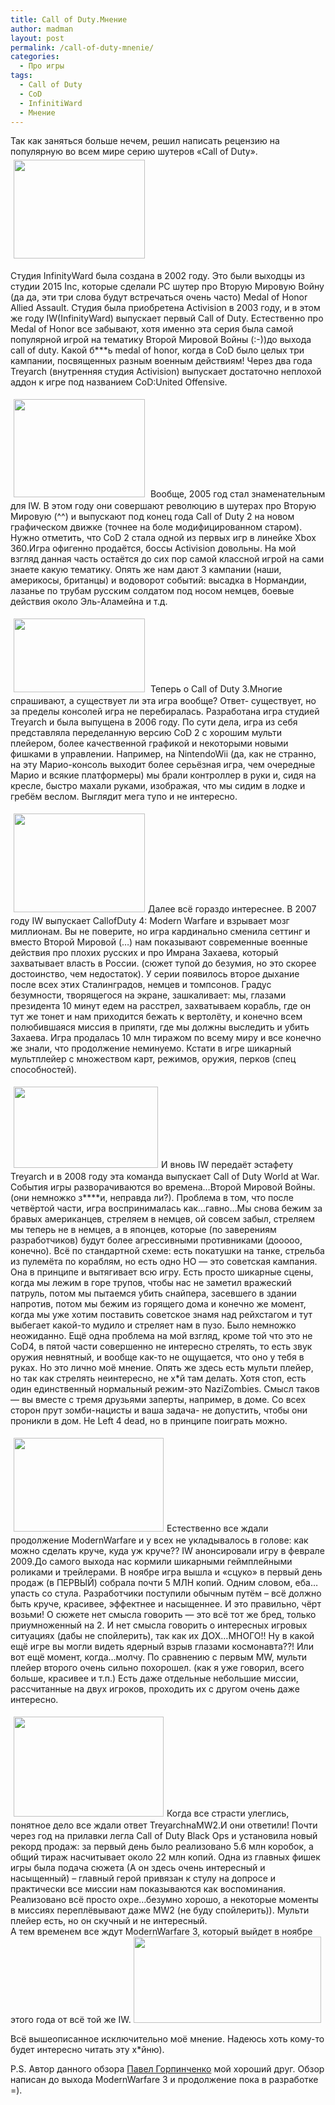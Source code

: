```yaml
---
title: Call of Duty.Мнение
author: madman
layout: post
permalink: /call-of-duty-mnenie/
categories:
  - Про игры
tags:
  - Call of Duty
  - CoD
  - InfinitiWard
  - Мнение
---
```

Так как заняться больше нечем, решил написать рецензию на популярную во всем мире серию шутеров «Call of Duty». <img class="alignright" style="margin: 5px;" title="COD1" src="http://antonryabov.ru/wp/wp-content/uploads/2011/12/COD1-300x225.jpg" alt="" width="210" height="158" />

Студия InfinityWard была создана в 2002 году. Это были выходцы из студии 2015 Inc, которые сделали PC шутер про Вторую Мировую Войну (да да, эти три слова будут встречаться очень часто) Medal of Honor Allied Assault. Студия была приобретена Activision в 2003 году, и в этом же году IW(InfinityWard) выпускает первый Call of Duty. Естественно про Medal of Honor все забывают, хотя именно эта серия была самой популярной игрой на тематику Второй Мировой Войны (:-))до выхода call of duty. Какой б\***ь medal of honor, когда в CoD было целых три кампании, посвященных разным военным действиям! Через два года Treyarch (внутренняя студия Activision) выпускает достаточно неплохой аддон к игре под названием CoD:United Offensive.<!--more-->

<img class="alignleft" style="margin: 5px;" title="call-of-duty-2" src="http://antonryabov.ru/wp/wp-content/uploads/2011/12/call-of-duty-2-300x224.jpg" alt="" width="210" height="157" /> Вообще, 2005 год стал знаменательным для IW. В этом году они совершают революцию в шутерах про Вторую Мировую (^^) и выпускают под конец года Call of Duty 2 на новом графическом движке (точнее на боле модифицированном старом). Нужно отметить, что CoD 2 стала одной из первых игр в линейке Xbox 360.Игра офигенно продаётся, боссы Activision довольны. На мой взгляд данная часть остаётся до сих пор самой классной игрой на сами знаете какую тематику. Опять же нам дают 3 кампании (наши, америкосы, британцы) и водоворот событий: высадка в Нормандии, лазанье по трубам русским солдатом под носом немцев, боевые действия около Эль-Аламейна и т.д.

<img class="alignright" style="margin: 5px;" title="call_of_duty_3" src="http://antonryabov.ru/wp/wp-content/uploads/2011/12/call_of_duty_3-300x168.jpg" alt="" width="210" height="118" /> Теперь о Call of Duty 3.Многие спрашивают, а существует ли эта игра вообще? Ответ- существует, но за пределы консолей игра не перебиралась. Разработана игра студией Treyarch и была выпущена в 2006 году. По сути дела, игра из себя представляла переделанную версию CoD 2 с хорошим мульти плейером, более качественной графикой и некоторыми новыми фишками в управлении. Например, на NintendoWii (да, как не странно, на эту Марио-консоль выходит более серьёзная игра, чем очередные Марио и всякие платформеры) мы брали контроллер в руки и, сидя на кресле, быстро махали руками, изображая, что мы сидим в лодке и гребём веслом. Выглядит мега тупо и не интересно.

<a href="http://antonryabov.ru/wp/wp-content/uploads/2011/12/cod4.jpg" rel="lightbox[177]" title="Call of Duty.Мнение"><img class="alignleft size-medium wp-image-191" style="margin: 5px;" title="cod4" src="http://antonryabov.ru/wp/wp-content/uploads/2011/12/cod4-300x225.jpg" alt="" width="210" height="158" /></a>Далее всё гораздо интереснее. В 2007 году IW выпускает CallofDuty 4: Modern Warfare и взрывает мозг миллионам. Вы не поверите, но игра кардинально сменила сеттинг и вместо Второй Мировой (…) нам показывают современные военные действия про плохих русских и про Имрана Захаева, который захватывает власть в России. (сюжет тупой до безумия, но это скорее достоинство, чем недостаток). У серии появилось второе дыхание после всех этих Сталинградов, немцев и томпсонов. Градус безумности, творящегося на экране, зашкаливает: мы, глазами президента 10 минут едем на расстрел, захватываем корабль, где он тут же тонет и нам приходится бежать к вертолёту, и конечно всем полюбившаяся миссия в припяти, где мы должны выследить и убить Захаева. Игра продалась 10 млн тиражом по всему миру и все конечно же знали, что продолжение неминуемо. Кстати в игре шикарный мультплейер с множеством карт, режимов, оружия, перков (спец способностей).

<a href="http://antonryabov.ru/wp/wp-content/uploads/2011/12/COD5.jpg" rel="lightbox[177]" title="Call of Duty.Мнение"><img class="alignright size-medium wp-image-192" style="margin: 5px;" title="COD5" src="http://antonryabov.ru/wp/wp-content/uploads/2011/12/COD5-300x168.jpg" alt="" width="231" height="130" /></a>И вновь IW передаёт эстафету Treyarch и в 2008 году эта команда выпускает Call of Duty World at War. События игры разворачиваются во времена…Второй Мировой Войны. (они немножко з\***\*и, неправда ли?). Проблема в том, что после четвёртой части, игра воспринималась как…гавно…Мы снова бежим за бравых американцев, стреляем в немцев, ой совсем забыл, стреляем мы теперь не в немцев, а в японцев, которые (по заверениям разработчиков) будут более агрессивными противниками (дооооо, конечно). Всё по стандартной схеме: есть покатушки на танке, стрельба из пулемёта по кораблям, но есть одно НО &#8212; это советская кампания. Она в принципе и вытягивает всю игру. Есть просто шикарные сцены, когда мы лежим в горе трупов, чтобы нас не заметил вражеский патруль, потом мы пытаемся убить снайпера, засевшего в здании напротив, потом мы бежим из горящего дома и конечно же момент, когда мы уже хотим поставить советское знамя над рейхстагом и тут выбегает какой-то мудило и стреляет нам в пузо. Было немножко неожиданно. Ещё одна проблема на мой взгляд, кроме той что это не CoD4, в пятой части совершенно не интересно стрелять, то есть звук оружия невнятный, и вообще как-то не ощущается, что оно у тебя в руках. Но это лично моё мнение. Опять же здесь есть мульти плейер, но так как стрелять неинтересно, не х\*й там делать. Хотя стоп, есть один единственный нормальный режим-это NaziZombies. Смысл таков &#8212; вы вместе с тремя друзьями заперты, например, в доме. Со всех сторон прут зомби-нацисты и ваша задача- не допустить, чтобы они проникли в дом. Не Left 4 dead, но в принципе поиграть можно.

<a href="http://antonryabov.ru/wp/wp-content/uploads/2011/12/COD6.jpg" rel="lightbox[177]" title="Call of Duty.Мнение"><img class="alignleft size-medium wp-image-193" style="margin: 5px;" title="COD6" src="http://antonryabov.ru/wp/wp-content/uploads/2011/12/COD6-300x187.jpg" alt="" width="240" height="150" /></a>Естественно все ждали продолжение ModernWarfare и у всех не укладывалось в голове: как можно сделать круче, куда уж круче?? IW анонсировали игру в феврале 2009.До самого выхода нас кормили шикарными геймплейными роликами и трейлерами. В ноябре игра вышла и «сцуко» в первый день продаж (в ПЕРВЫЙ) собрала почти 5 МЛН копий. Одним словом, еба&#8230;упасть со стула. Разработчики поступили обычным путём – всё должно быть круче, красивее, эффектнее и насыщеннее. И это правильно, чёрт возьми! О сюжете нет смысла говорить &#8212; это всё тот же бред, только приумноженный на 2. И нет смысла говорить о интересных игровых ситуациях (дабы не спойлерить), так как их ДОХ&#8230;МНОГО!! Ну в какой ещё игре вы могли видеть ядерный взрыв глазами космонавта??! Или вот ещё момент, когда…молчу. По сравнению с первым MW, мульти плейер второго очень сильно похорошел. (как я уже говорил, всего больше, красивее и т.п.) Есть даже отдельные небольшие миссии, рассчитанные на двух игроков, проходить их с другом очень даже интересно.

<a href="http://antonryabov.ru/wp/wp-content/uploads/2011/12/CODBO.jpg" rel="lightbox[177]" title="Call of Duty.Мнение"><img class="alignright size-medium wp-image-194" style="margin: 5px;" title="CODBO" src="http://antonryabov.ru/wp/wp-content/uploads/2011/12/CODBO-300x200.jpg" alt="" width="240" height="160" /></a>Когда все страсти улеглись, понятное дело все ждали ответ TreyarchнаMW2.И они ответили! Почти через год на прилавки легла Call of Duty Black Ops и установила новый рекорд продаж: за первый день было реализовано 5.6 млн коробок, а общий тираж насчитывает около 22 млн копий. Одна из главных фишек игры была подача сюжета (А он здесь очень интересный и насыщенный) – главный герой привязан к стулу на допросе и практически все миссии нам показываются как воспоминания. Реализовано всё просто охре&#8230;безумно хорошо, а некоторые моменты в миссиях переплёвывают даже MW2 (не буду спойлерить)). Мульти плейер есть, но он скучный и не интересный.  
А тем временем все ждут ModernWarfare 3, который выйдет в ноябре этого года от всё той же IW. <a href="http://antonryabov.ru/wp/wp-content/uploads/2011/12/call-of-duty-mw3-logo.png" rel="lightbox[177]" title="Call of Duty.Мнение"><img class="aligncenter size-medium wp-image-195" title="call-of-duty-mw3 logo" src="http://antonryabov.ru/wp/wp-content/uploads/2011/12/call-of-duty-mw3-logo-300x138.png" alt="" width="300" height="138" /></a>

Всё вышеописанное исключительно моё мнение. Надеюсь хоть кому-то будет интересно читать эту х*йню).

P.S. Автор данного обзора <a href="http://vkontakte.ru/id28461017" target="_blank"> Павел Горпинченко</a> мой хороший друг. Обзор написан до выхода ModernWarfare 3 и продолжение пока в разработке =).